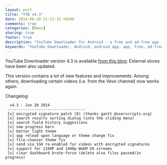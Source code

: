 ```yaml
---
layout: post
title: "YTD v4.3"
date: 2014-06-20 21:13:12 +0200
comments: true
categories: [News]
sharing: true
footer: true
description: "YouTube Downloader for Android - a free and ad-free app - new version"
keywords: "YouTube Downloader, Android, android app, app, free, ad-free, no ads, dentex, video, YouTube, downloader, ffmpeg, audio, music, video, extraction, mp3, easy, dentex, 1080p, 720p, HD, 3gp, webm, mp4, m4a, ogg, flv"
---
```

YouTube Downloader version 4.3 is available [from this blog](http://dentex.github.io/files/apk/latest/dentex.youtube.downloader.apk); 
External stores have been also updated.

This version contains a lot of new features and improvements. Among others, downloading certain videos (i.e. from the Vevo channel) now works again.

Changelog:

      v4.3 - Jun 20 2014
     -----------------------------------
     [x] encrypted signature patch (8) (thanks gantt @userscripts.org)
     [x] search results sorting dialog (into the sliding menu)
     [x] search field history suggestions
     [x] new progress bars
     [x] better light theme
     [x] app reload upon language or theme change fix
     [x] file-chooser theme fix
     [x] send via SSH re-enabled for videos with encrypted signatures
     [x] support for 2160P and 1440p WebM VO streams
     [x] clear dashboard brute-force (delete also files paused/in progress)
